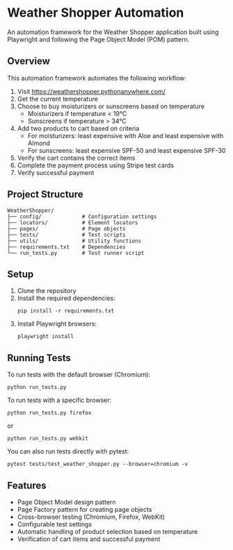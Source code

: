 # Weather Shopper Automation

An automation framework for the Weather Shopper application built using Playwright and following the Page Object Model (POM) pattern.

## Overview

This automation framework automates the following workflow:
1. Visit https://weathershopper.pythonanywhere.com/
2. Get the current temperature
3. Choose to buy moisturizers or sunscreens based on temperature
   - Moisturizers if temperature < 19°C
   - Sunscreens if temperature > 34°C
4. Add two products to cart based on criteria
   - For moisturizers: least expensive with Aloe and least expensive with Almond
   - For sunscreens: least expensive SPF-50 and least expensive SPF-30
5. Verify the cart contains the correct items
6. Complete the payment process using Stripe test cards
7. Verify successful payment

## Project Structure

```
WeatherShopper/
├── config/             # Configuration settings
├── locators/           # Element locators
├── pages/              # Page objects
├── tests/              # Test scripts
├── utils/              # Utility functions
├── requirements.txt    # Dependencies
└── run_tests.py        # Test runner script
```

## Setup

1. Clone the repository
2. Install the required dependencies:
   ```
   pip install -r requirements.txt
   ```
3. Install Playwright browsers:
   ```
   playwright install
   ```

## Running Tests

To run tests with the default browser (Chromium):
```
python run_tests.py
```

To run tests with a specific browser:
```
python run_tests.py firefox
```
or
```
python run_tests.py webkit
```

You can also run tests directly with pytest:
```
pytest tests/test_weather_shopper.py --browser=chromium -v
```

## Features

- Page Object Model design pattern
- Page Factory pattern for creating page objects
- Cross-browser testing (Chromium, Firefox, WebKit)
- Configurable test settings
- Automatic handling of product selection based on temperature
- Verification of cart items and successful payment
